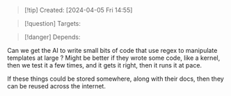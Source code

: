 
>[!tip] Created: [2024-04-05 Fri 14:55]

>[!question] Targets: 

>[!danger] Depends: 

Can we get the AI to write small bits of code that use regex to manipulate templates at large ?
Might be better if they wrote some code, like a kernel, then we test it a few times, and it gets it right, then it runs it at pace.

If these things could be stored somewhere, along with their docs, then they can be reused across the internet.